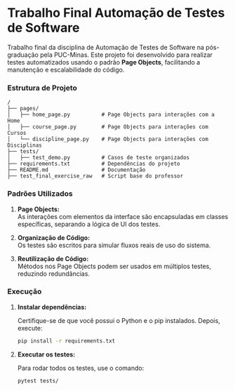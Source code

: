 # Trabalho Final Automação de Testes de Software

Trabalho final da disciplina de Automação de Testes de Software na pós-graduação pela PUC-Minas. Este projeto foi desenvolvido para realizar testes automatizados usando o padrão **Page Objects**, facilitando a manutenção e escalabilidade do código.

### Estrutura de Projeto

```plaintext
/
├── pages/
│   ├── home_page.py          # Page Objects para interações com a Home
│   ├── course_page.py        # Page Objects para interações com Cursos
│   └── discipline_page.py    # Page Objects para interações com Disciplinas
├── tests/
│   ├── test_demo.py          # Casos de teste organizados
├── requirements.txt          # Dependências do projeto
├── README.md                 # Documentação
├── test_final_exercise_raw   # Script base do professor
```

### Padrões Utilizados

1. **Page Objects:**  
   As interações com elementos da interface são encapsuladas em classes específicas, separando a lógica de UI dos testes.

2. **Organização de Código:**  
   Os testes são escritos para simular fluxos reais de uso do sistema.

3. **Reutilização de Código:**  
   Métodos nos Page Objects podem ser usados em múltiplos testes, reduzindo redundâncias.

### Execução

1. **Instalar dependências:**

   Certifique-se de que você possui o Python e o pip instalados. Depois, execute:

   ```bash
   pip install -r requirements.txt
   ```

2. **Executar os testes:**

   Para rodar todos os testes, use o comando:

   ```bash
   pytest tests/
   ```
